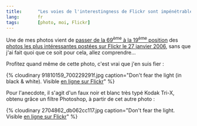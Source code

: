 ```yaml
--- 
title:      "Les voies de l'interestingness de Flickr sont impénétrables" 
lang:       fr 
tags:       [photo, moi, Flickr]
---
```


Une de mes photos vient de [passer de la 69<sup>ème</sup> à la 19<sup>ème</sup> position](http://flagrantdisregard.com/flickr/scout.php?mode=history&id=91810159) des [photos les plus intéressantes postées sur Flickr le 27 janvier 2006](http://flickr.com/explore/interesting/2006/1/27/), sans que j'ai fait quoi que ce soit pour cela, allez comprendre...


Profitez quand même de cette photo, c'est vrai que j'en suis fier :

{% cloudinary 91810159_700229291f.jpg caption="Don't fear the light (in black & white). Visible [en ligne sur Flickr](http://flickr.com/photos/38608514@N00/91810159/)" %}


Pour l'anecdote, il s'agit d'un faux noir et blanc très typé Kodak Tri-X, obtenu grâce un filtre Photoshop, à partir de cet autre photo :

{% cloudinary 2704862_db062cc117.jpg caption="Don't fear the light. Visible [en ligne sur Flickr](http://www.flickr.com/photos/nicolas-hoizey/2704862/)" %}
